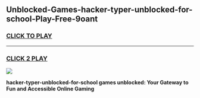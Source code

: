 
## Unblocked-Games-hacker-typer-unblocked-for-school-Play-Free-9oant
<h3>
<a href="https://premium76.site?title=hacker-typer-unblocked-for-school&ref=21A">CLICK TO PLAY</a></h3>
<hr>

<h3>
<a href="https://premium76.site?title=hacker-typer-unblocked-for-school&ref=21A">CLICK 2 PLAY</a>
  
</h3>

<a href="https://premium76.site?title=hacker-typer-unblocked-for-school&ref=21A"><img src="https://clearcache.store/games.png"></a>


**hacker-typer-unblocked-for-school games unblocked: Your Gateway to Fun and Accessible Online Gaming**
